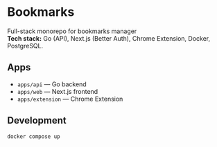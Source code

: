 # Bookmarks

Full-stack monorepo for bookmarks manager  
**Tech stack:** Go (API), Next.js (Better Auth), Chrome Extension, Docker, PostgreSQL.

## Apps
- `apps/api` — Go backend
- `apps/web` — Next.js frontend
- `apps/extension` — Chrome Extension

## Development
```bash
docker compose up
